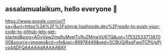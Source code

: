 ## assalamualaikum, hello everyone 👋

<!--
**ByteBreakerGhost-69/ByteBreakerGhost-69** is a ✨ _special_ ✨ repository because its `README.md` (this file) appears on your GitHub profile.

Here are some ideas to get you started:

- 🔭 I’m currently working on ...
- 🌱 I’m currently learning ...
- 👯 I’m looking to collaborate on ...
- 🤔 I’m looking for help with ...
- 💬 Ask me about ...
- 📫 How to reach me: ...
- 😄 Pronouns: ...
- ⚡ Fun fact: ...
-->
https://www.google.com/url?sa=i&url=https%3A%2F%2Fsijinraj.hashnode.dev%2Fready-to-push-your-code-to-github-lets-get-started&psig=AOvVaw2ms9uMyelTvRuZMnwVU6TQ&ust=1753253371387000&source=images&cd=vfe&opi=89978449&ved=0CBUQjRxqFwoTCPiUgPjvz44DFQAAAAAdAAAAABAY
